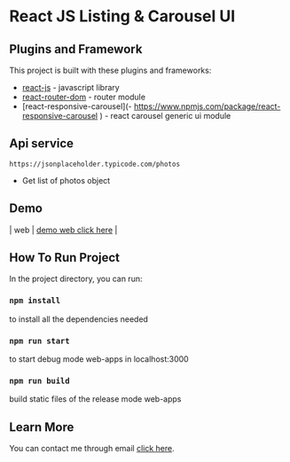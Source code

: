 # React JS Listing & Carousel UI

## Plugins and Framework

This project is built with these plugins and frameworks:

-   [react-js](https://reactjs.org/) - javascript library
-   [react-router-dom](https://www.npmjs.com/package/react-router-dom) - router module
-   [react-responsive-carousel](- https://www.npmjs.com/package/react-responsive-carousel ) - react carousel generic ui module

## Api service

`https://jsonplaceholder.typicode.com/photos`

-   Get list of photos object

## Demo

| web | [demo web click here](https://reactlisting.vitorizkiimanda.com/) |

## How To Run Project

In the project directory, you can run:

### `npm install`

to install all the dependencies needed

### `npm run start`

to start debug mode web-apps in localhost:3000

### `npm run build`

build static files of the release mode web-apps

## Learn More

You can contact me through email [click here](mailto:vitorizkiimanda@gmail.com).
